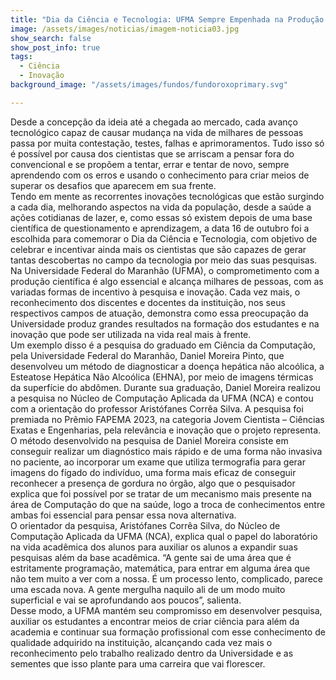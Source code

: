 ```yaml
---
title: "Dia da Ciência e Tecnologia: UFMA Sempre Empenhada na Produção Científica e Avanços Tecnológicos"
image: /assets/images/noticias/imagem-noticia03.jpg
show_search: false
show_post_info: true
tags:
  - Ciência
  - Inovação
background_image: "/assets/images/fundos/fundoroxoprimary.svg"

---
```


Desde a concepção da ideia até a chegada ao mercado, cada avanço tecnológico capaz de causar mudança na vida de milhares de pessoas passa por muita contestação, testes, falhas e aprimoramentos. Tudo isso só é possível por causa dos cientistas que se arriscam a pensar fora do convencional e se propõem a tentar, errar e tentar de novo, sempre aprendendo com os erros e usando o conhecimento para criar meios de superar os desafios que aparecem em sua frente.<br>Tendo em mente as recorrentes inovações tecnológicas que estão surgindo a cada dia, melhorando aspectos na vida da população, desde a saúde a ações cotidianas de lazer, e, como essas só existem depois de uma base científica de questionamento e aprendizagem, a data 16 de outubro foi a escolhida para comemorar o Dia da Ciência e Tecnologia, com objetivo de celebrar e incentivar ainda mais os cientistas que são capazes de gerar tantas descobertas no campo da tecnologia por meio das suas pesquisas.<br>Na Universidade Federal do Maranhão (UFMA), o comprometimento com a produção científica é algo essencial e alcança milhares de pessoas, com as variadas formas de incentivo à pesquisa e inovação. Cada vez mais, o reconhecimento dos discentes e docentes da instituição, nos seus respectivos campos de atuação, demonstra como essa preocupação da Universidade produz grandes resultados na formação dos estudantes e na inovação que pode ser utilizada na vida real mais à frente.<br>Um exemplo disso é a pesquisa do graduado em Ciência da Computação, pela Universidade Federal do Maranhão, Daniel Moreira Pinto, que desenvolveu um método de diagnosticar a doença hepática não alcoólica, a Esteatose Hepática Não Alcoólica (EHNA), por meio de imagens térmicas da superfície do abdômen. Durante sua graduação, Daniel Moreira realizou a pesquisa no Núcleo de Computação Aplicada da UFMA (NCA) e contou com a orientação do professor Aristófanes Corrêa Silva. A pesquisa foi premiada no Prêmio FAPEMA 2023, na categoria Jovem Cientista – Ciências Exatas e Engenharias, pela relevância e inovação que o projeto representa.<br>O método desenvolvido na pesquisa de Daniel Moreira consiste em conseguir realizar um diagnóstico mais rápido e de uma forma não invasiva no paciente, ao incorporar um exame que utiliza termografia para gerar imagens do fígado do indivíduo, uma forma mais eficaz de conseguir reconhecer a presença de gordura no órgão, algo que o pesquisador explica que foi possível por se tratar de um mecanismo mais presente na área de Computação do que na saúde, logo a troca de conhecimentos entre ambas foi essencial para pensar essa nova alternativa.<br>O orientador da pesquisa, Aristófanes Corrêa Silva, do Núcleo de Computação Aplicada da UFMA (NCA), explica qual o papel do laboratório na vida acadêmica dos alunos para auxiliar os alunos a expandir suas pesquisas além da base acadêmica. “A gente sai de uma área que é estritamente programação, matemática, para entrar em alguma área que não tem muito a ver com a nossa. É um processo lento, complicado, parece uma escada nova. A gente mergulha naquilo ali de um modo muito superficial e vai se aprofundando aos poucos”, salienta. <br>Desse modo, a UFMA mantém seu compromisso em desenvolver pesquisa, auxiliar os estudantes a encontrar meios de criar ciência para além da academia e continuar sua formação profissional com esse conhecimento de qualidade adquirido na instituição, alcançando cada vez mais o reconhecimento pelo trabalho realizado dentro da Universidade e as sementes que isso plante para uma carreira que vai florescer.
